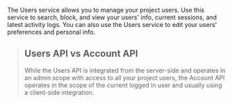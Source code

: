 The Users service allows you to manage your project users. Use this service to search, block, and view your users' info, current sessions, and latest activity logs. You can also use the Users service to edit your users' preferences and personal info.

> ## Users API vs Account API
> While the Users API is integrated from the server-side and operates in an admin scope with access to all your project users, the Account API operates in the scope of the current logged in user and usually using a client-side integration.